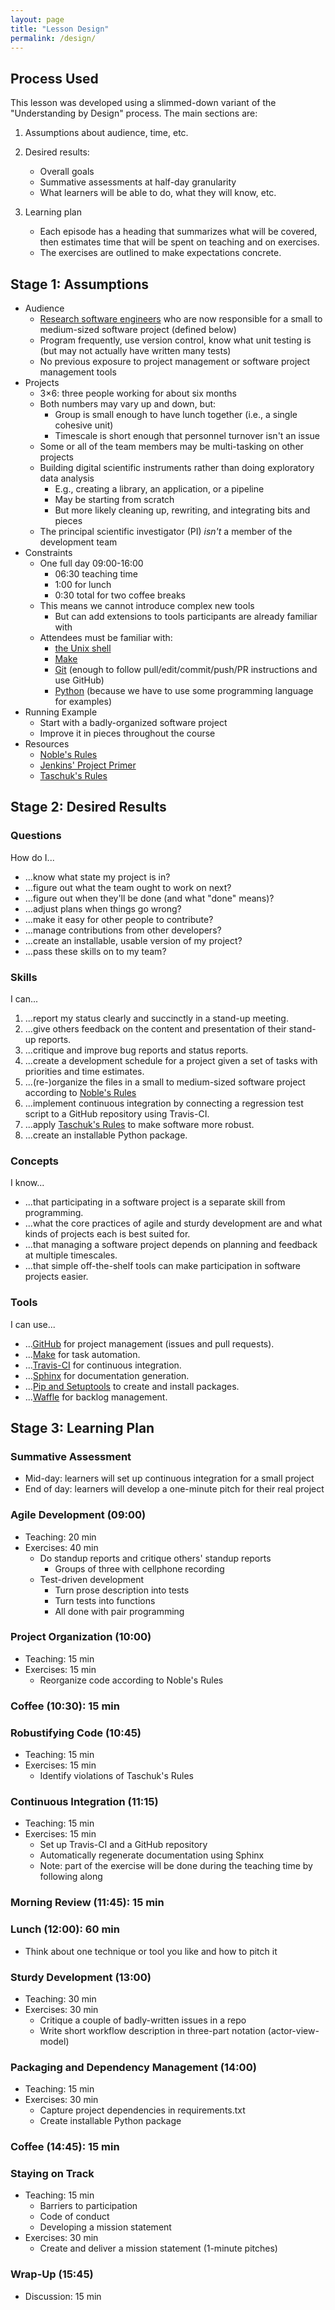 ```yaml
---
layout: page
title: "Lesson Design"
permalink: /design/
---
```

## Process Used

This lesson was developed using a slimmed-down variant of the "Understanding by Design" process.
The main sections are:

1.  Assumptions about audience, time, etc.

2.  Desired results:
    *   Overall goals
    *   Summative assessments at half-day granularity
    *   What learners will be able to do, what they will know, etc.

3.  Learning plan
    *   Each episode has a heading that summarizes what will be covered,
        then estimates time that will be spent on teaching and on exercises.
    *   The exercises are outlined to make expectations concrete.

## Stage 1: Assumptions

*   Audience
    *   [Research software engineers][rse]
        who are now responsible for a small to medium-sized software project (defined below)
    *   Program frequently, use version control, know what unit testing is (but may not actually have written many tests)
    *   No previous exposure to project management or software project management tools
*   Projects
    *   3×6: three people working for about six months
    *   Both numbers may vary up and down, but:
        *   Group is small enough to have lunch together (i.e., a single cohesive unit)
        *   Timescale is short enough that personnel turnover isn't an issue
    *   Some or all of the team members may be multi-tasking on other projects
    *   Building digital scientific instruments rather than doing exploratory data analysis
        *   E.g., creating a library, an application, or a pipeline
        *   May be starting from scratch
        *   But more likely cleaning up, rewriting, and integrating bits and pieces
    *   The principal scientific investigator (PI) *isn't* a member of the development team
*   Constraints
    *   One full day 09:00-16:00
        *   06:30 teaching time
        *   1:00 for lunch
        *   0:30 total for two coffee breaks
    *   This means we cannot introduce complex new tools
        *   But can add extensions to tools participants are already familiar with
    *   Attendees must be familiar with:
        *   [the Unix shell][shell-lesson]
        *   [Make][make-lesson]
        *   [Git][git-lesson] (enough to follow pull/edit/commit/push/PR instructions and use GitHub)
        *   [Python][python-lesson] (because we have to use some programming language for examples)
*   Running Example
    *   Start with a badly-organized software project
    *   Improve it in pieces throughout the course
*   Resources
    *   [Noble's Rules][noble-rules]
    *   [Jenkins' Project Primer][jenkins-primer]
    *   [Taschuk's Rules][taschuk-rules]

## Stage 2: Desired Results

### Questions

How do I...

*   ...know what state my project is in?
*   ...figure out what the team ought to work on next?
*   ...figure out when they'll be done (and what "done" means)?
*   ...adjust plans when things go wrong?
*   ...make it easy for other people to contribute?
*   ...manage contributions from other developers?
*   ...create an installable, usable version of my project?
*   ...pass these skills on to my team?

### Skills

I can...

1.  ...report my status clearly and succinctly in a stand-up meeting.
2.  ...give others feedback on the content and presentation of their stand-up reports.
3.  ...critique and improve bug reports and status reports.
4.  ...create a development schedule for a project
    given a set of tasks with priorities and time estimates.
5.  ...(re-)organize the files in a small to medium-sized software project
    according to [Noble's Rules][noble-rules]
6.  ...implement continuous integration by connecting
    a regression test script to a GitHub repository using Travis-CI.
7.  ...apply [Taschuk's Rules][taschuk-rules] to make software more robust.
8.  ...create an installable Python package.

### Concepts

I know...

*   ...that participating in a software project is a separate skill from programming.
*   ...what the core practices of agile and sturdy development are
    and what kinds of projects each is best suited for.
*   ...that managing a software project depends on planning and feedback at multiple timescales.
*   ...that simple off-the-shelf tools can make participation in software projects easier.

### Tools

I can use...

*   ...[GitHub][github] for project management (issues and pull requests).
*   ...[Make][make-lesson] for task automation.
*   ...[Travis-CI][travis] for continuous integration.
*   ...[Sphinx][sphinx] for documentation generation.
*   ...[Pip and Setuptools][python-packaging] to create and install packages.
*   ...[Waffle][waffle] for backlog management.

## Stage 3: Learning Plan

### Summative Assessment

*   Mid-day: learners will set up continuous integration for a small project
*   End of day: learners will develop a one-minute pitch for their real project

### Agile Development (09:00)

*   Teaching: 20 min
*   Exercises: 40 min
    *   Do standup reports and critique others' standup reports
        *   Groups of three with cellphone recording
    *   Test-driven development
        *   Turn prose description into tests
        *   Turn tests into functions
        *   All done with pair programming

### Project Organization (10:00)

*   Teaching: 15 min
*   Exercises: 15 min
    *   Reorganize code according to Noble's Rules

### Coffee (10:30): 15 min

### Robustifying Code (10:45)

*   Teaching: 15 min
*   Exercises: 15 min
    *   Identify violations of Taschuk's Rules

### Continuous Integration (11:15)

*   Teaching: 15 min
*   Exercises: 15 min
    *   Set up Travis-CI and a GitHub repository
    *   Automatically regenerate documentation using Sphinx
    *   Note: part of the exercise will be done during the teaching time by following along

### Morning Review (11:45): 15 min

### Lunch (12:00): 60 min

*   Think about one technique or tool you like and how to pitch it

### Sturdy Development (13:00)

*   Teaching: 30 min
*   Exercises: 30 min
    *   Critique a couple of badly-written issues in a repo
    *   Write short workflow description in three-part notation (actor-view-model)

### Packaging and Dependency Management (14:00)

*   Teaching: 15 min
*   Exercises: 30 min
    *   Capture project dependencies in requirements.txt
    *   Create installable Python package

### Coffee (14:45): 15 min

### Staying on Track

*   Teaching: 15 min
    *   Barriers to participation
    *   Code of conduct
    *   Developing a mission statement
*   Exercises: 30 min
    *   Create and deliver a mission statement (1-minute pitches)

### Wrap-Up (15:45)

*   Discussion: 15 min

[gapminder-learning-plan]: http://swcarpentry.github.io/python-novice-gapminder/design/#stage-2---learning-plan
[git-lesson]: https://swcarpentry.github.io/git-novice/
[github]: https://github.com/
[jenkins-primer]: http://www.nickjenkins.net/prose/projectPrimer.pdf
[make-lesson]: https://swcarpentry.github.io/make-novice/
[noble-rules]: http://journals.plos.org/ploscompbiol/article?id=10.1371/journal.pcbi.1000424
[python-lesson]: https://swcarpentry.github.io/python-novice-gapminder/
[python-packaging]: https://packaging.python.org/
[rse]: http://www.rse.ac.uk/
[shell-lesson]: https://swcarpentry.github.io/shell-novice/
[sphinx]: http://www.sphinx-doc.org/
[taschuk-rules]: https://github.com/oicr-gsi/robust-paper
[travis-pr]: https://docs.travis-ci.com/user/pull-requests
[travis]: https://travis-ci.org/
[waffle]: http://waffle.io
